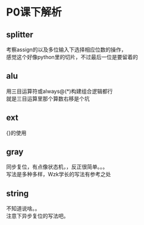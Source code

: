 # P0课下解析

## splitter

考察assign的以及多位输入下选择相应位数的操作，  
感觉这个好像python里的切片，不过最后一位是要留着的

## alu

用三目运算符或always@(*)构建组合逻辑都行  
就是三目运算里那个算数右移是个坑

## ext

{}的使用

## gray

同步复位，有点像状态机，，反正很简单。。。  
写法是多种多样，Wzk学长的写法有参考之处

## string

不知道说啥。。  
注意下异步复位的写法吧。
